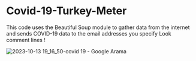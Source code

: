 # Covid-19-Turkey-Meter

This code uses the Beautiful Soup module to gather data from the internet and sends COVID-19 data to the email addresses you specify
Look comment lines !


![2023-10-13 19_16_50-covid 19 - Google Arama](https://github.com/oktaydoganyildiz/Investigating-Netflix-Movies-and-Guest-Stars-in-The-Office/assets/70387935/d6cdc0f5-f7b9-40cc-8be4-4a937e26de8b)

